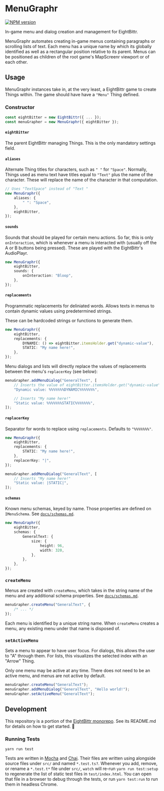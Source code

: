 <!-- Top -->
# MenuGraphr

[![NPM version](https://badge.fury.io/js/menugraphr.svg)](http://badge.fury.io/js/menugraphr)

In-game menu and dialog creation and management for EightBittr.
<!-- /Top -->

MenuGraphr automates creating in-game menus containing paragraphs or scrolling lists of text.
Each menu has a unique name by which its globally identified as well as a rectangular position relative to its parent.
Menus can be positioned as children of the root game's MapScreenr viewport or of each other.

## Usage

MenuGraphr instances take in, at the very least, a EightBittr game to create Things within.
The game should have have a `"Menu"` Thing defined.

### Constructor

```typescript
const eightBitter = new EightBittr({ ... });
const menuGrapher = new MenuGraphr({ eightBitter });
```

#### `eightBitter`

The parent EightBittr managing Things.
This is the only mandatory settings field.

#### `aliases`

Alternate Thing titles for characters, such as `" "` for `"Space"`.
Normally, Things used as menu text have titles equal to `"Text"` plus the name of the character.
These will replace the name of the character in that computation.

```typescript
// Uses "TextSpace" instead of "Text "
new MenuGraphr({
    aliases: {
        " ": "Space",
    },
    eightBitter,
});
```

#### `sounds`

Sounds that should be played for certain menu actions.
So far, this is only `onInteraction`, which is whenever a menu is interacted with
(usually off the A or B buttons being pressed).
These are played with the EightBittr's AudioPlayr.

```typescript
new MenuGraphr({
    eightBitter,
    sounds: {
        onInteraction: "Bloop",
    },
});
```

#### `replacements`

Programmatic replacements for deliniated words.
Allows texts in menus to contain dynamic values using predetermined strings.

These can be hardcoded strings or functions to generate them.

```typescript
new MenuGraphr({
    eightBitter,
    replacements: {
        DYNAMIC: () => eightBitter.itemsHolder.get("dynamic-value"),
        STATIC: "My name here!",
    },
});
```

Menu dialogs and lists will directly replace the values of replacements between the menu's `replacerKey` (see below):

```typescript
menuGrapher.addMenuDialog("GeneralText", [
    // Inserts the value of eightBitter.itemsHolder.get("dynamic-value")
    "Dynamic value: %%%%%%%DYNAMIC%%%%%%%",

    // Inserts "My name here!"
    "Static value: %%%%%%%STATIC%%%%%%%",
]);
```

#### `replacerKey`

Separator for words to replace using `replacements`.
Defaults to `"%%%%%%%"`.

```typescript
new MenuGraphr({
    eightBitter,
    replacements: {
        STATIC: "My name here!",
    },
    replacerKey: "|",
});
```

```typescript
menuGrapher.addMenuDialog("GeneralText", [
    // Inserts "My name here!"
    "Static value: |STATIC|",
]);
```

#### `schemas`

Known menu schemas, keyed by name.
Those properties are defined on `IMenuSchema`.
See [`docs/schemas.md`](./docs/schemas.md).

```typescript
new MenuGraphr({
    eightBitter,
    schemas: {
        GeneralText: {
            size: {
                height: 96,
                width: 320,
            },
        },
    },
});
```

### `createMenu`

Menus are created with `createMenu`, which takes in the string name of the menu and any additional schema properties.
See [`docs/schemas.md`](./docs/schemas.md).

```typescript
menuGrapher.createMenu("GeneralText", {
    /* ... */
});
```

Each menu is identified by a unique string name.
When `createMenu` creates a menu, any existing menu under that name is disposed of.

### `setActiveMenu`

Sets a menu to appear to have user focus.
For dialogs, this allows the user to "A" through them.
For lists, this visualizes the selected index with an "Arrow" Thing.

Only one menu may be active at any time.
There does not need to be an active menu, and menus are not active by default.

```typescript
menuGrapher.createMenu("GeneralText");
menuGrapher.addMenuDialog("GeneralText", "Hello world!");
menuGrapher.setActiveMenu("GeneralText");
```

<!-- Development -->
## Development

This repository is a portion of the [EightBittr monorepo](https://raw.githubusercontent.com/FullScreenShenanigans/EightBittr).
See its README.md for details on how to get started. 💖

### Running Tests

```shell
yarn run test
```

Tests are written in [Mocha](https://github.com/mochajs/mocha) and [Chai](https://github.com/chaijs/chai).
Their files are written using alongside source files under `src/` and named `*.test.ts?`.
Whenever you add, remove, or rename a `*.test.t*` file under `src/`, `watch` will re-run `yarn run test:setup` to regenerate the list of static test files in `test/index.html`.
You can open that file in a browser to debug through the tests, or run `yarn test:run` to run them in headless Chrome.

<!-- Maps -->
<!-- /Maps -->
<!-- /Development -->
